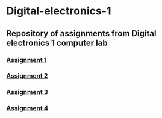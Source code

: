 # Digital-electronics-1
## Repository of assignments from Digital electronics 1 computer lab
### [Assignment 1](Labs/01-gates/README.md)
### [Assignment 2](Labs/02-logic/README.md)
### [Assignment 3](Labs/03-vivado/README.md)
### [Assignment 4](Labs/04-segment/README.md)
